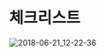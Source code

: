 # 체크리스트
![2018-06-21_12-22-36](https://user-images.githubusercontent.com/33567964/41696230-f7f5130c-754d-11e8-984e-6f82ce617b02.gif)